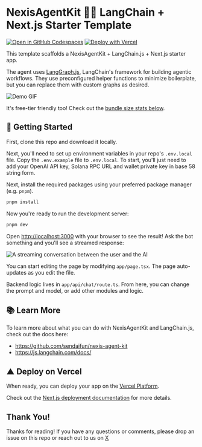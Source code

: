 # NexisAgentKit 🦜️🔗 LangChain + Next.js Starter Template

[![Open in GitHub Codespaces](https://github.com/codespaces/badge.svg)](https://codespaces.new/michaelessiet/solana-agent-nextjs-starter-langchain)
[![Deploy with Vercel](https://vercel.com/button)](https://vercel.com/new/clone?repository-url=https%3A%2F%2Fgithub.com%2Fsendaifun%2Fnexis-agent-kit%2Ftree%2Fmain%2Fexamples%2Fagent-kit-nextjs-langchain&env=OPENAI_API_KEY,RPC_URL,NEXIS_PRIVATE_KEY&project-name=nexis-agent-kit&repository-name=sak-yourprojectname)

This template scaffolds a NexisAgentKit + LangChain.js + Next.js starter app.

The agent uses [LangGraph.js](https://langchain-ai.github.io/langgraphjs/), LangChain's framework for building agentic workflows. They use preconfigured helper functions to minimize boilerplate, but you can replace them with custom graphs as desired.

![Demo GIF](/public/images/agent-convo.gif)

It's free-tier friendly too! Check out the [bundle size stats below](#-bundle-size).

## 🚀 Getting Started

First, clone this repo and download it locally.

Next, you'll need to set up environment variables in your repo's `.env.local` file. Copy the `.env.example` file to `.env.local`.
To start, you'll just need to add your OpenAI API key, Solana RPC URL and wallet private key in base 58 string form.

Next, install the required packages using your preferred package manager (e.g. `pnpm`).

```bash
pnpm install
```

Now you're ready to run the development server:

```bash
pnpm dev
```

Open [http://localhost:3000](http://localhost:3000) with your browser to see the result! Ask the bot something and you'll see a streamed response:

![A streaming conversation between the user and the AI](/public/images/chat-conversation.png)

You can start editing the page by modifying `app/page.tsx`. The page auto-updates as you edit the file.

Backend logic lives in `app/api/chat/route.ts`. From here, you can change the prompt and model, or add other modules and logic.

## 📚 Learn More

To learn more about what you can do with NexisAgentKit and LangChain.js, check out the docs here:

- https://github.com/sendaifun/nexis-agent-kit
- https://js.langchain.com/docs/

## ▲ Deploy on Vercel

When ready, you can deploy your app on the [Vercel Platform](https://vercel.com/new?utm_medium=default-template&filter=next.js&utm_source=create-next-app&utm_campaign=create-next-app-readme).

Check out the [Next.js deployment documentation](https://nextjs.org/docs/deployment) for more details.

## Thank You!

Thanks for reading! If you have any questions or comments, please drop an issue on this repo or reach out to us on [X](https://x.com/sendaifun)
